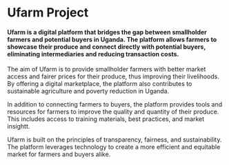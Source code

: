 # Ufarm Project

#### Ufarm is a digital platform that bridges the gap between smallholder farmers and potential buyers in Uganda. The platform allows farmers to showcase their produce and connect directly with potential buyers, eliminating intermediaries and reducing transaction costs.

The aim of Ufarm is to provide smallholder farmers with better market access and fairer prices for their produce, thus improving their livelihoods. By offering a digital marketplace, the platform also contributes to sustainable agriculture and poverty reduction in Uganda.

In addition to connecting farmers to buyers, the platform provides tools and resources for farmers to improve the quality and quantity of their produce. This includes access to training materials, best practices, and market insightt.


Ufarm is built on the principles of transparency, fairness, and sustainability. The platform leverages technology to create a more efficient and equitable market for farmers and buyers alike.
